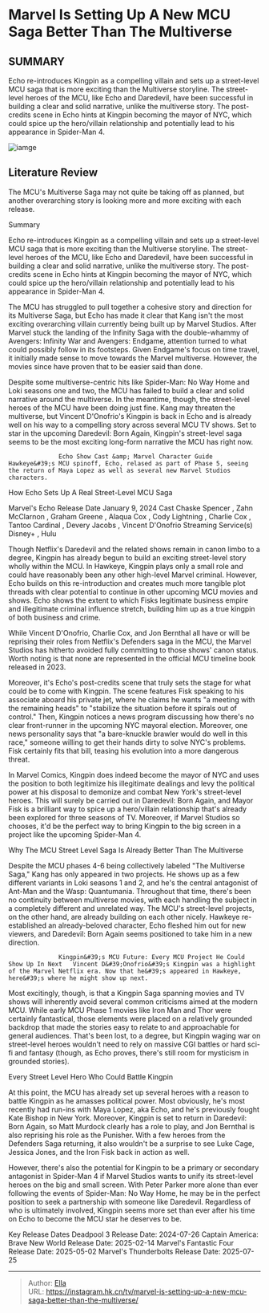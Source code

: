 # Marvel Is Setting Up A New MCU Saga Better Than The Multiverse


## SUMMARY 



  Echo re-introduces Kingpin as a compelling villain and sets up a street-level MCU saga that is more exciting than the Multiverse storyline.   The street-level heroes of the MCU, like Echo and Daredevil, have been successful in building a clear and solid narrative, unlike the multiverse story.   The post-credits scene in Echo hints at Kingpin becoming the mayor of NYC, which could spice up the hero/villain relationship and potentially lead to his appearance in Spider-Man 4.  

![iamge](https://static1.srcdn.com/wordpress/wp-content/uploads/2024/01/a-plit-image-of-kang-from-quantumania-and-kingpin-from-echo.jpg)

## Literature Review
The MCU&#39;s Multiverse Saga may not quite be taking off as planned, but another overarching story is looking more and more exciting with each release.





Summary

  Echo re-introduces Kingpin as a compelling villain and sets up a street-level MCU saga that is more exciting than the Multiverse storyline.   The street-level heroes of the MCU, like Echo and Daredevil, have been successful in building a clear and solid narrative, unlike the multiverse story.   The post-credits scene in Echo hints at Kingpin becoming the mayor of NYC, which could spice up the hero/villain relationship and potentially lead to his appearance in Spider-Man 4.  







The MCU has struggled to pull together a cohesive story and direction for its Multiverse Saga, but Echo has made it clear that Kang isn&#39;t the most exciting overarching villain currently being built up by Marvel Studios. After Marvel stuck the landing of the Infinity Saga with the double-whammy of Avengers: Infinity War and Avengers: Endgame, attention turned to what could possibly follow in its footsteps. Given Endgame&#39;s focus on time travel, it initially made sense to move towards the Marvel multiverse. However, the movies since have proven that to be easier said than done.

Despite some multiverse-centric hits like Spider-Man: No Way Home and Loki seasons one and two, the MCU has failed to build a clear and solid narrative around the multiverse. In the meantime, though, the street-level heroes of the MCU have been doing just fine. Kang may threaten the multiverse, but Vincent D&#39;Onofrio&#39;s Kingpin is back in Echo and is already well on his way to a compelling story across several MCU TV shows. Set to star in the upcoming Daredevil: Born Again, Kingpin&#39;s street-level saga seems to be the most exciting long-form narrative the MCU has right now.




                  Echo Show Cast &amp; Marvel Character Guide   Hawkeye&#39;s MCU spinoff, Echo, relased as part of Phase 5, seeing the return of Maya Lopez as well as several new Marvel Studios characters.    


 How Echo Sets Up A Real Street-Level MCU Saga 
          

  Marvel&#39;s Echo   Release Date   January 9, 2024    Cast   Chaske Spencer , Zahn McClarnon , Graham Greene , Alaqua Cox , Cody Lightning , Charlie Cox , Tantoo Cardinal , Devery Jacobs , Vincent D&#39;Onofrio    Streaming Service(s)   Disney&#43; , Hulu       

Though Netflix&#39;s Daredevil and the related shows remain in canon limbo to a degree, Kingpin has already begun to build an exciting street-level story wholly within the MCU. In Hawkeye, Kingpin plays only a small role and could have reasonably been any other high-level Marvel criminal. However, Echo builds on this re-introduction and creates much more tangible plot threads with clear potential to continue in other upcoming MCU movies and shows. Echo shows the extent to which Fisks legitimate business empire and illegitimate criminal influence stretch, building him up as a true kingpin of both business and crime.






While Vincent D&#39;Onofrio, Charlie Cox, and Jon Bernthal all have or will be reprising their roles from Netflix&#39;s Defenders saga in the MCU, the Marvel Studios has hitherto avoided fully committing to those shows&#39; canon status. Worth noting is that none are represented in the official MCU timeline book released in 2023.




Moreover, it&#39;s Echo&#39;s post-credits scene that truly sets the stage for what could be to come with Kingpin. The scene features Fisk speaking to his associate aboard his private jet, where he claims he wants &#34;a meeting with the remaining heads&#34; to &#34;stabilize the situation before it spirals out of control.&#34; Then, Kingpin notices a news program discussing how there&#39;s no clear front-runner in the upcoming NYC mayoral election. Moreover, one news personality says that &#34;a bare-knuckle brawler would do well in this race,&#34; someone willing to get their hands dirty to solve NYC&#39;s problems. Fisk certainly fits that bill, teasing his evolution into a more dangerous threat.

In Marvel Comics, Kingpin does indeed become the mayor of NYC and uses the position to both legitimize his illegitimate dealings and levy the political power at his disposal to demonize and combat New York&#39;s street-level heroes. This will surely be carried out in Daredevil: Born Again, and Mayor Fisk is a brilliant way to spice up a hero/villain relationship that&#39;s already been explored for three seasons of TV. Moreover, if Marvel Studios so chooses, it&#39;d be the perfect way to bring Kingpin to the big screen in a project like the upcoming Spider-Man 4.






 Why The MCU Street Level Saga Is Already Better Than The Multiverse 
         

Despite the MCU phases 4-6 being collectively labeled &#34;The Multiverse Saga,&#34; Kang has only appeared in two projects. He shows up as a few different variants in Loki seasons 1 and 2, and he&#39;s the central antagonist of Ant-Man and the Wasp: Quantumania. Throughout that time, there&#39;s been no continuity between multiverse movies, with each handling the subject in a completely different and unrelated way. The MCU&#39;s street-level projects, on the other hand, are already building on each other nicely. Hawkeye re-established an already-beloved character, Echo fleshed him out for new viewers, and Daredevil: Born Again seems positioned to take him in a new direction.

                  Kingpin&#39;s MCU Future: Every MCU Project He Could Show Up In Next   Vincent D&#39;Onofrio&#39;s Kingpin was a highlight of the Marvel Netflix era. Now that he&#39;s appeared in Hawkeye, here&#39;s where he might show up next.    




Most excitingly, though, is that a Kingpin Saga spanning movies and TV shows will inherently avoid several common criticisms aimed at the modern MCU. While early MCU Phase 1 movies like Iron Man and Thor were certainly fantastical, those elements were placed on a relatively grounded backdrop that made the stories easy to relate to and approachable for general audiences. That&#39;s been lost, to a degree, but Kingpin waging war on street-level heroes wouldn&#39;t need to rely on massive CGI battles or hard sci-fi and fantasy (though, as Echo proves, there&#39;s still room for mysticism in grounded stories).



 Every Street Level Hero Who Could Battle Kingpin 
         

At this point, the MCU has already set up several heroes with a reason to battle Kingpin as he amasses political power. Most obviously, he&#39;s most recently had run-ins with Maya Lopez, aka Echo, and he&#39;s previously fought Kate Bishop in New York. Moreover, Kingpin is set to return in Daredevil: Born Again, so Matt Murdock clearly has a role to play, and Jon Bernthal is also reprising his role as the Punisher. With a few heroes from the Defenders Saga returning, it also wouldn&#39;t be a surprise to see Luke Cage, Jessica Jones, and the Iron Fisk back in action as well.




However, there&#39;s also the potential for Kingpin to be a primary or secondary antagonist in Spider-Man 4 if Marvel Studios wants to unify its street-level heroes on the big and small screen. With Peter Parker more alone than ever following the events of Spider-Man: No Way Home, he may be in the perfect position to seek a partnership with someone like Daredevil. Regardless of who is ultimately involved, Kingpin seems more set than ever after his time on Echo to become the MCU star he deserves to be.

  Key Release Dates              Deadpool 3 Release Date: 2024-07-26                    Captain America: Brave New World Release Date: 2025-02-14                   Marvel&#39;s Fantastic Four Release Date: 2025-05-02                   Marvel&#39;s Thunderbolts Release Date: 2025-07-25      

---

> Author: [Ella](https://instagram.hk.cn/)  
> URL: https://instagram.hk.cn/tv/marvel-is-setting-up-a-new-mcu-saga-better-than-the-multiverse/  

